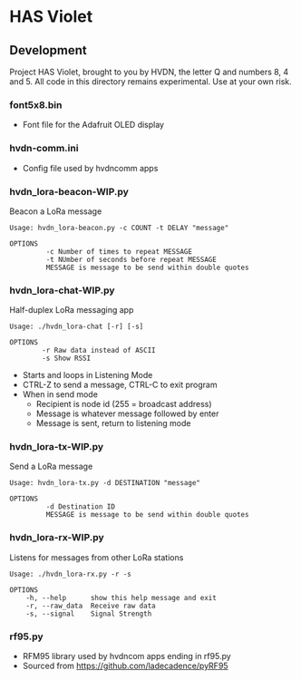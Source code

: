 # HAS Violet

## Development

Project HAS Violet, brought to you by HVDN, the letter Q and numbers 8, 4 and 5. 
All code in this directory remains experimental. Use at your own risk.

### font5x8.bin
* Font file for the Adafruit OLED display

### hvdn-comm.ini
* Config file used by hvdncomm apps

### hvdn_lora-beacon-WIP.py
  Beacon a LoRa message

  ```
  Usage: hvdn_lora-beacon.py -c COUNT -t DELAY "message"

  OPTIONS
           -c Number of times to repeat MESSAGE
           -t NUmber of seconds before repeat MESSAGE
           MESSAGE is message to be send within double quotes
  ```

### hvdn_lora-chat-WIP.py
  Half-duplex LoRa messaging app
  
  ```
  Usage: ./hvdn_lora-chat [-r] [-s]

  OPTIONS
          -r Raw data instead of ASCII
          -s Show RSSI
  ```
  * Starts and loops in Listening Mode
  * CTRL-Z to send a message, CTRL-C to exit program
  * When in send mode
    * Recipient is node id (255 = broadcast address)
    * Message is whatever message followed by enter
    * Message is sent, return to listening mode

### hvdn_lora-tx-WIP.py
  Send a LoRa message

  ```
  Usage: hvdn_lora-tx.py -d DESTINATION "message"

  OPTIONS
           -d Destination ID
           MESSAGE is message to be send within double quotes
  ```

### hvdn_lora-rx-WIP.py
 Listens for messages from other LoRa stations

  ```
  Usage: ./hvdn_lora-rx.py -r -s

  OPTIONS
	  -h, --help      show this help message and exit
	  -r, --raw_data  Receive raw data
	  -s, --signal    Signal Strength
  ```
  
### rf95.py
* RFM95 library used by hvdncom apps ending in rf95.py
* Sourced from https://github.com/ladecadence/pyRF95

